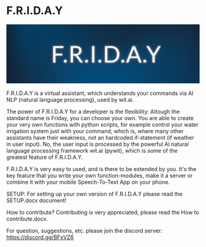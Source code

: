 # F.R.I.D.A.Y

![alt tag](/Images/Logo.png) 

F.R.I.D.A.Y is a virtual assistant, which understands your commands via AI NLP (natural language processing), used by wit.ai.

The power of F.R.I.D.A.Y for a developer is the flexibility: Altough the standard name is Friday, you can choose your own. You are able to create your very own functions with python scripts, for example control your water irrigation system just with your command, which is, where many other assistants have their weakness, not an hardcoded if-statement (if weather in user input). No, the user input is processed by the powerful AI natural language processing framework wit.ai (pywit), which is some of the greatest feature of F.R.I.D.A.Y.

F.R.I.D.A.Y is very easy to used, and is there to be extended by you. It's the key feature that you write your own function-modules, make it a server or combine it with your mobile Speech-To-Text App on your phone.

SETUP:
For setting up your own version of F.R.I.D.A.Y please read the SETUP.docx document!

How to contribute?
Contributing is very appreciated, please read the How to contribute.docx.

For question, suggestions, etc. please join the discord server: https://discord.gg/BFxVZ6
